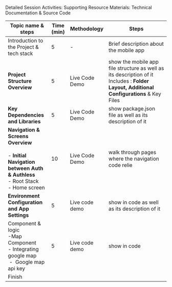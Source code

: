 Detailed Session Activities:
Supporting Resource Materials: Technical Documentation & Source Code

| Topic name & steps                                                                                                                                | Time (min) | Methodology    | Steps                                                                                                                                                              |
| ------------------------------------------------------------------------------------------------------------------------------------------------- | ---------- | -------------- | ------------------------------------------------------------------------------------------------------------------------------------------------------------------ |
| Introduction to the Project & tech stack                                                                                                         | 5          | -              | Brief description about the mobile app                                                                                                                             |
| **Project Structure Overview**                                                                                                              | 5          | Live Code Demo | show the mobile app file structure as well as its description of it<br />Includes : **Folder Layout, **Additional Configurations**** & Key Files  |
| **Key Dependencies and Libraries**                                                                                                          | 5          | Live Code Demo | show package.json file as well as its description of it                                                                                                           |
| **Navigation & Screens Overview** <br /><br />- **Initial Navigation between Auth & Authless**<br />- Root Stack<br />- Home screen | 10         | Live Code Demo | walk through pages where the navigation code relie                                                                                                                 |
| **Environment Configuration and App Settings**                                                                                              | 5          | Live code demo | show in code as well as its description of it                                                                                                                     |
| Component & logic<br /> -Map Component <br />- Integrating google map <br /> -  Google map api key                                           | 5          | Live code demo | show in code                                                                                                                                                       |
| Finish                                                                                                                                            |            |                |                                                                                                                                                                    |
